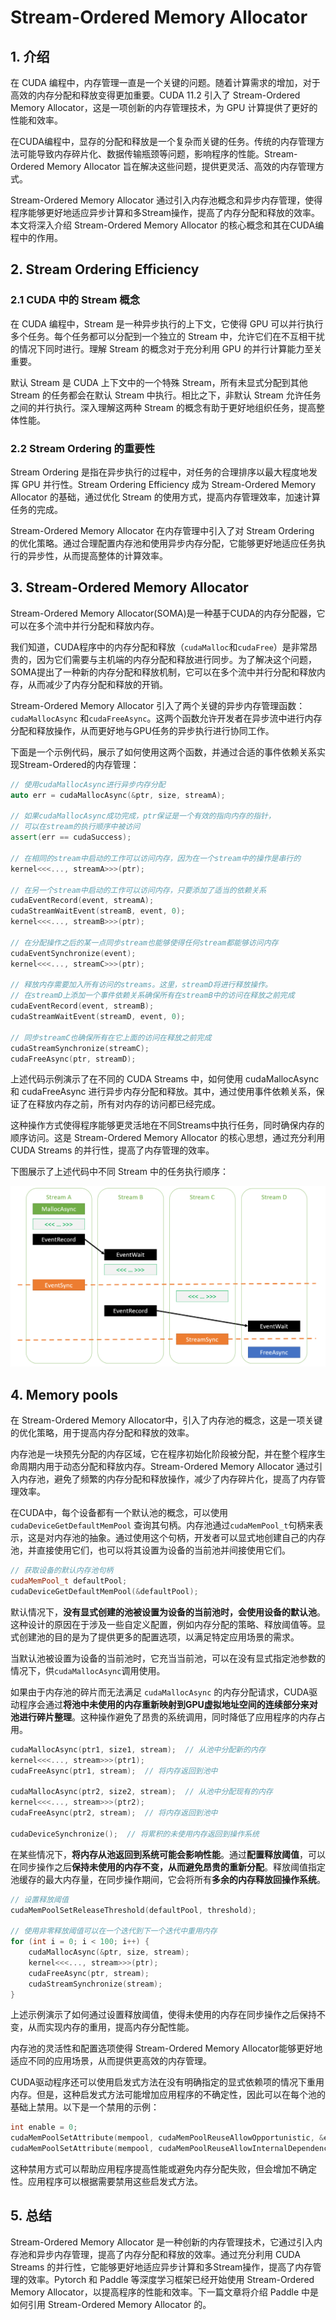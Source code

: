 # Stream-Ordered Memory Allocator

## 1. 介绍

在 CUDA 编程中，内存管理一直是一个关键的问题。随着计算需求的增加，对于高效的内存分配和释放变得更加重要。CUDA 11.2 引入了 Stream-Ordered Memory Allocator，这是一项创新的内存管理技术，为 GPU 计算提供了更好的性能和效率。

在CUDA编程中，显存的分配和释放是一个复杂而关键的任务。传统的内存管理方法可能导致内存碎片化、数据传输瓶颈等问题，影响程序的性能。Stream-Ordered Memory Allocator 旨在解决这些问题，提供更灵活、高效的内存管理方式。

Stream-Ordered Memory Allocator 通过引入内存池概念和异步内存管理，使得程序能够更好地适应异步计算和多Stream操作，提高了内存分配和释放的效率。本文将深入介绍 Stream-Ordered Memory Allocator 的核心概念和其在CUDA编程中的作用。

## 2. Stream Ordering Efficiency

### 2.1 CUDA 中的 Stream 概念

在 CUDA 编程中，Stream 是一种异步执行的上下文，它使得 GPU 可以并行执行多个任务。每个任务都可以分配到一个独立的 Stream 中，允许它们在不互相干扰的情况下同时进行。理解 Stream 的概念对于充分利用 GPU 的并行计算能力至关重要。

默认 Stream 是 CUDA 上下文中的一个特殊 Stream，所有未显式分配到其他 Stream 的任务都会在默认 Stream 中执行。相比之下，非默认 Stream 允许任务之间的并行执行。深入理解这两种 Stream 的概念有助于更好地组织任务，提高整体性能。

### 2.2 Stream Ordering 的重要性

Stream Ordering 是指在异步执行的过程中，对任务的合理排序以最大程度地发挥 GPU 并行性。Stream Ordering Efficiency 成为 Stream-Ordered Memory Allocator 的基础，通过优化 Stream 的使用方式，提高内存管理效率，加速计算任务的完成。

Stream-Ordered Memory Allocator 在内存管理中引入了对 Stream Ordering 的优化策略。通过合理配置内存池和使用异步内存分配，它能够更好地适应任务执行的异步性，从而提高整体的计算效率。

## 3. Stream-Ordered Memory Allocator

Stream-Ordered Memory Allocator(SOMA)是一种基于CUDA的内存分配器，它可以在多个流中并行分配和释放内存。

我们知道，CUDA程序中的内存分配和释放（`cudaMalloc`和`cudaFree`）是非常昂贵的，因为它们需要与主机端的内存分配和释放进行同步。为了解决这个问题，SOMA提出了一种新的内存分配和释放机制，它可以在多个流中并行分配和释放内存，从而减少了内存分配和释放的开销。

Stream-Ordered Memory Allocator 引入了两个关键的异步内存管理函数：`cudaMallocAsync` 和`cudaFreeAsync`。这两个函数允许开发者在异步流中进行内存分配和释放操作，从而更好地与GPU任务的异步执行进行协同工作。

下面是一个示例代码，展示了如何使用这两个函数，并通过合适的事件依赖关系实现Stream-Ordered的内存管理：

```cpp
// 使用cudaMallocAsync进行异步内存分配
auto err = cudaMallocAsync(&ptr, size, streamA);

// 如果cudaMallocAsync成功完成，ptr保证是一个有效的指向内存的指针，
// 可以在stream的执行顺序中被访问
assert(err == cudaSuccess);

// 在相同的stream中启动的工作可以访问内存，因为在一个stream中的操作是串行的
kernel<<<..., streamA>>>(ptr);

// 在另一个stream中启动的工作可以访问内存，只要添加了适当的依赖关系
cudaEventRecord(event, streamA);
cudaStreamWaitEvent(streamB, event, 0);
kernel<<<..., streamB>>>(ptr);

// 在分配操作之后的某一点同步stream也能够使得任何stream都能够访问内存
cudaEventSynchronize(event);
kernel<<<..., streamC>>>(ptr);

// 释放内存需要加入所有访问的streams。这里，streamD将进行释放操作。
// 在streamD上添加一个事件依赖关系确保所有在streamB中的访问在释放之前完成
cudaEventRecord(event, streamB);
cudaStreamWaitEvent(streamD, event, 0);

// 同步streamC也确保所有在它上面的访问在释放之前完成
cudaStreamSynchronize(streamC);
cudaFreeAsync(ptr, streamD);
```

上述代码示例演示了在不同的 CUDA Streams 中，如何使用 cudaMallocAsync 和 cudaFreeAsync 进行异步内存分配和释放。其中，通过使用事件依赖关系，保证了在释放内存之前，所有对内存的访问都已经完成。

这种操作方式使得程序能够更灵活地在不同Streams中执行任务，同时确保内存的顺序访问。这是 Stream-Ordered Memory Allocator 的核心思想，通过充分利用 CUDA Streams 的并行性，提高了内存管理的效率。

下图展示了上述代码中不同 Stream 中的任务执行顺序：

![picture 0](images/218b7df34892feeff34e5ecf5f2ae972630052d127720200173dce231bdc6914.png)  


## 4. Memory pools

在 Stream-Ordered Memory Allocator中，引入了内存池的概念，这是一项关键的优化策略，用于提高内存分配和释放的效率。

内存池是一块预先分配的内存区域，它在程序初始化阶段被分配，并在整个程序生命周期内用于动态分配和释放内存。Stream-Ordered Memory Allocator 通过引入内存池，避免了频繁的内存分配和释放操作，减少了内存碎片化，提高了内存管理效率。

在CUDA中，每个设备都有一个默认池的概念，可以使用 `cudaDeviceGetDefaultMemPool` 查询其句柄。内存池通过`cudaMemPool_t`句柄来表示，这是对内存池的抽象。通过使用这个句柄，开发者可以显式地创建自己的内存池，并直接使用它们，也可以将其设置为设备的当前池并间接使用它们。

```cpp
// 获取设备的默认内存池句柄
cudaMemPool_t defaultPool;
cudaDeviceGetDefaultMemPool(&defaultPool);
```

默认情况下，**没有显式创建的池被设置为设备的当前池时，会使用设备的默认池**。这种设计的原因在于涉及一些自定义配置，例如内存分配的策略、释放阈值等。显式创建池的目的是为了提供更多的配置选项，以满足特定应用场景的需求。

当默认池被设置为设备的当前池时，它充当当前池，可以在没有显式指定池参数的情况下，供`cudaMallocAsync`调用使用。

如果由于内存池的碎片而无法满足 `cudaMallocAsync` 的内存分配请求，CUDA驱动程序会通过**将池中未使用的内存重新映射到GPU虚拟地址空间的连续部分来对池进行碎片整理**。这种操作避免了昂贵的系统调用，同时降低了应用程序的内存占用。

```cpp
cudaMallocAsync(ptr1, size1, stream);  // 从池中分配新的内存
kernel<<<..., stream>>>(ptr1);
cudaFreeAsync(ptr1, stream);  // 将内存返回到池中

cudaMallocAsync(ptr2, size2, stream);  // 从池中分配现有的内存
kernel<<<..., stream>>>(ptr2);
cudaFreeAsync(ptr2, stream);  // 将内存返回到池中

cudaDeviceSynchronize();  // 将累积的未使用内存返回到操作系统
```


在某些情况下，**将内存从池返回到系统可能会影响性能**。通过**配置释放阈值**，可以在同步操作之后**保持未使用的内存不变，从而避免昂贵的重新分配**。释放阈值指定池缓存的最大内存量，在同步操作期间，它会将所有**多余的内存释放回操作系统**。

```cpp
// 设置释放阈值
cudaMemPoolSetReleaseThreshold(defaultPool, threshold);

// 使用非零释放阈值可以在一个迭代到下一个迭代中重用内存
for (int i = 0; i < 100; i++) {
    cudaMallocAsync(&ptr, size, stream);
    kernel<<<..., stream>>>(ptr);
    cudaFreeAsync(ptr, stream);
    cudaStreamSynchronize(stream);
}
```

上述示例演示了如何通过设置释放阈值，使得未使用的内存在同步操作之后保持不变，从而实现内存的重用，提高内存分配性能。

内存池的灵活性和配置选项使得 Stream-Ordered Memory Allocator能够更好地适应不同的应用场景，从而提供更高效的内存管理。

CUDA驱动程序还可以使用启发式方法在没有明确指定的显式依赖项的情况下重用内存。但是，这种启发式方法可能增加应用程序的不确定性，因此可以在每个池的基础上禁用。以下是一个禁用的示例：

```cpp
int enable = 0;
cudaMemPoolSetAttribute(mempool, cudaMemPoolReuseAllowOpportunistic, &enable);
cudaMemPoolSetAttribute(mempool, cudaMemPoolReuseAllowInternalDependencies, &enable);

```

这种禁用方式可以帮助应用程序提高性能或避免内存分配失败，但会增加不确定性。应用程序可以根据需要禁用这些启发式方法。

## 5. 总结

Stream-Ordered Memory Allocator 是一种创新的内存管理技术，它通过引入内存池和异步内存管理，提高了内存分配和释放的效率。通过充分利用 CUDA Streams 的并行性，它能够更好地适应异步计算和多Stream操作，提高了内存管理的效率。Pytorch 和 Paddle 等深度学习框架已经开始使用 Stream-Ordered Memory Allocator，以提高程序的性能和效率。下一篇文章将介绍 Paddle 中是如何引用 Stream-Ordered Memory Allocator 的。